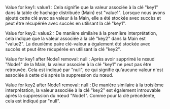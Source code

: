 Value for key1: value1 : Cela signifie que la valeur associée à la clé "key1" dans la table de hachage distribuée (Main) est "value1". Lorsque nous avons ajouté cette clé avec sa valeur à la Main, elle a été stockée avec succès et peut être récupérée avec succès en utilisant la clé "key1".

Value for key2: value2 : De manière similaire à la première interprétation, cela indique que la valeur associée à la clé "key2" dans la Main est "value2". La deuxième paire clé-valeur a également été stockée avec succès et peut être récupérée en utilisant la clé "key2".

Value for key1 after Node1 removal: null : Après avoir supprimé le nœud "Node1" de la Main, la valeur associée à la clé "key1" ne peut pas être retrouvée. Cela est indiqué par "null", ce qui signifie qu'aucune valeur n'est associée à cette clé après la suppression du nœud.

Value for key2 after Node1 removal: null : De manière similaire à la troisième interprétation, la valeur associée à la clé "key2" est également introuvable après la suppression du nœud "Node1". Comme pour la clé précédente, cela est indiqué par "null".

